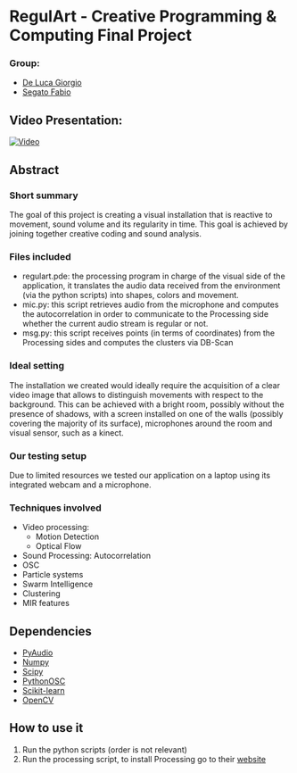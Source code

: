 # RegulArt - Creative Programming & Computing Final Project

### Group:
* [De Luca Giorgio](mailto:giorgio.deluca@mail.polimi.it)
* [Segato Fabio](mailto:fabio1.segato@mail.polimi.it)

## Video Presentation:
[![Video](https://i.imgur.com/qwwWGG5.png)](https://www.youtube.com/embed/6iZPvVQ2qWM)


## Abstract
### Short summary
The goal of this project is creating a visual installation that is reactive to movement, sound volume and its regularity in time. This goal is achieved by joining together creative coding and sound analysis.
### Files included
* regulart.pde: the processing program in charge of the visual side of the application, it translates the audio data received from the environment (via the python scripts) into shapes, colors and movement.
* mic.py: this script retrieves audio from the microphone and computes the autocorrelation in order to communicate to the Processing side whether the current audio stream is regular or not.
* msg.py: this script receives points (in terms of coordinates) from the Processing sides and computes the clusters via DB-Scan 
### Ideal setting
The installation we created would ideally require the acquisition of a clear video image that allows to distinguish movements with respect to the background. This can be achieved with a bright room, possibly without the presence of shadows, with a screen installed on one of the walls (possibly covering the majority of its surface), microphones around the room and visual sensor, such as a kinect.
### Our testing setup
Due to limited resources we tested our application on a laptop using its integrated webcam and a microphone.
### Techniques involved
* Video processing: 
  * Motion Detection
  * Optical Flow
* Sound Processing: Autocorrelation
* OSC
* Particle systems
* Swarm Intelligence
* Clustering
* MIR features

## Dependencies
* [PyAudio](https://pypi.org/project/PyAudio/)
* [Numpy](https://numpy.org/)
* [Scipy](https://www.scipy.org/)
* [PythonOSC](https://pypi.org/project/python-osc/)
* [Scikit-learn](https://scikit-learn.org/stable/)
* [OpenCV](https://github.com/atduskgreg/opencv-processing)
 
## How to use it
1. Run the python scripts (order is not relevant)
2. Run the processing script, to install Processing go to their [website](https://processing.org/)
